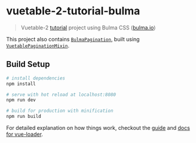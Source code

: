 # vuetable-2-tutorial-bulma

> Vuetable-2 [tutorial](https://github.com/ratiw/vuetable-2-tutorial/tree/master/doc) project using Bulma CSS ([bulma.io](http://bulma.io))

This project also contains [`BulmaPagination`](https://github.com/ratiw/vuetable-2-tutorial-bulma/blob/master/src/components/BulmaPagination.vue), built using [`VuetablePaginationMixin`](https://github.com/ratiw/vuetable-2/blob/master/src/components/VuetablePaginationMixin.vue).

## Build Setup

``` bash
# install dependencies
npm install

# serve with hot reload at localhost:8080
npm run dev

# build for production with minification
npm run build
```

For detailed explanation on how things work, checkout the [guide](http://vuejs-templates.github.io/webpack/) and [docs for vue-loader](http://vuejs.github.io/vue-loader).
